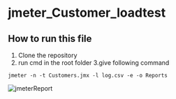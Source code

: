 # jmeter_Customer_loadtest
## How to run this file

1. Clone the repository
2. run cmd in the root folder
3.give following command

```
jmeter -n -t Customers.jmx -l log.csv -e -o Reports
```

![jmeterReport](https://user-images.githubusercontent.com/53381657/147383390-c4b05388-3b1a-4720-8629-9feda8702e5c.png)
